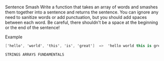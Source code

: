 ﻿Sentence Smash
Write a function that takes an array of words and smashes them together into a sentence and returns the sentence. You can ignore any need to sanitize words or add punctuation, but you should add spaces between each word. Be careful, there shouldn't be a space at the beginning or the end of the sentence!

Example
````csharp
['hello', 'world', 'this', 'is', 'great']  =>  'hello world this is great'
````

``STRINGS ARRAYS FUNDAMENTALS``